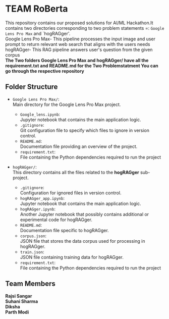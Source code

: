 # TEAM RoBerta

This repository contains our proposed solutions for AI/ML Hackathon.It contains two directories corresponding to two problem statements =: `Google Lens Pro Max` and `hogRAGger'. <br>
Google Lens Pro Max- This pipeline processes the input image and user prompt to return relevant web search that aligns with the users needs<br>
hogRAGger- This RAG pipeline answers user's question from the given corpus<br>
<b>The Two folders Google Lens Pro Max and hogRAGger/ have all the requirement.txt and README.md for the Two Problemstatment You can go through the respective repository</b>

## Folder Structure

- `Google Lens Pro Max/`:  
  Main directory for the Google Lens Pro Max project.
   - `Google_lens.ipynb`:  
    Jupyter notebook that contains the main application logic.
  - `.gitignore`:  
    Git configuration file to specify which files to ignore in version control.
  - `README.md`:  
    Documentation file providing an overview of the project.
  - `requirement.txt`:  
    File containing the Python dependencies required to run the project

- `hogRAGger/`:  
  This directory contains all the files related to the **hogRAGger** sub-project.
  - `.gitignore`:  
    Configuration for ignored files in version control.
  - `hogRAGger_app.ipynb`:  
    Jupyter notebook that contains the main application logic.
  - `hogRAGger.ipynb`:  
    Another Jupyter notebook that possibly contains additional or experimental code for hogRAGger.
  - `README.md`:  
    Documentation file specific to hogRAGger.
  - `corpus.json`:  
    JSON file that stores the data corpus used for processing in hogRAGger.
  - `train.json`:  
    JSON file containing training data for hogRAGger.
  - `requirement.txt`:  
    File containing the Python dependencies required to run the project

## Team Members
<b>Rajsi Sangar</b><br>
<b>Suhani Sharma</b><br>
<b>Diksha</b><br>
<b>Parth Modi</b><br>